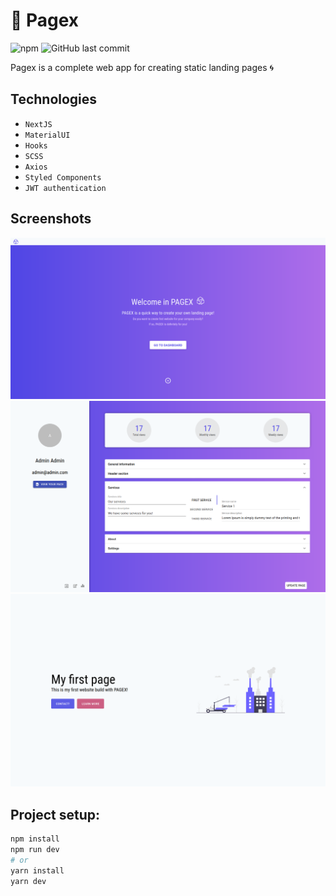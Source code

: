 # :gem: Pagex

![npm](https://img.shields.io/npm/v/npm)
![GitHub last commit](https://img.shields.io/github/last-commit/dominikwozniak/Pagex-nextjs)

Pagex is a complete web app for creating static landing pages  :cyclone: 

## Technologies

* `NextJS`
* `MaterialUI`
* `Hooks`
* `SCSS`
* `Axios`
* `Styled Components`
* `JWT authentication`

## Screenshots

![ss1](./ss/home_page_1.png)
![ss2](./ss/dashboard_1.png)
![ss3](./ss/created_page_1.png)

## Project setup:

```bash
npm install
npm run dev
# or
yarn install
yarn dev
```
